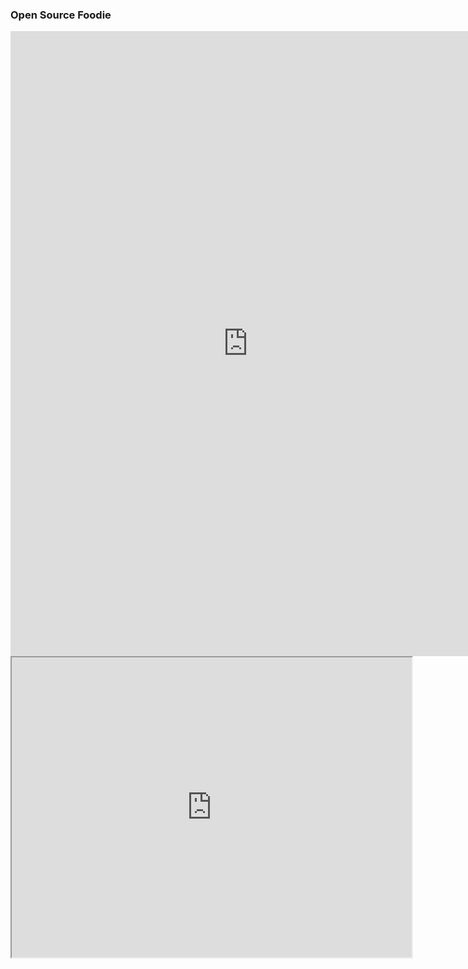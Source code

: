 ### Open Source Foodie

<iframe src="https://docs.google.com/forms/d/e/1FAIpQLScIUHohty3LeZAAMajY76S-CZl4bwWFj9VMUYC0DtI-b2DVLg/viewform?embedded=true#start=embed" width="760" height="1000" frameborder="0" marginheight="0" marginwidth="0">Loading...</iframe>

<br>

<iframe src="https://www.google.com/maps/d/embed?mid=13ntUIlg44NEtydvMuuO3fji7mBE" width="640" height="480"></iframe>


